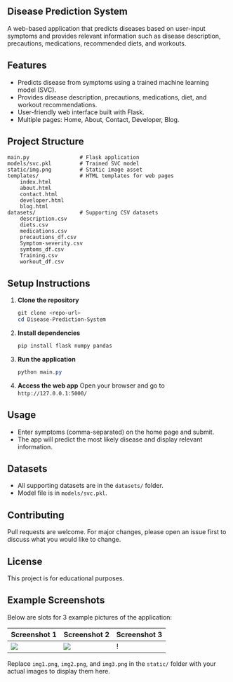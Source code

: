 ## Disease Prediction System

A web-based application that predicts diseases based on user-input symptoms and provides relevant information such as disease description, precautions, medications, recommended diets, and workouts.

## Features
- Predicts disease from symptoms using a trained machine learning model (SVC).
- Provides disease description, precautions, medications, diet, and workout recommendations.
- User-friendly web interface built with Flask.
- Multiple pages: Home, About, Contact, Developer, Blog.

## Project Structure
```
main.py                # Flask application
models/svc.pkl         # Trained SVC model
static/img.png         # Static image asset
templates/             # HTML templates for web pages
    index.html
    about.html
    contact.html
    developer.html
    blog.html
datasets/              # Supporting CSV datasets
    description.csv
    diets.csv
    medications.csv
    precautions_df.csv
    Symptom-severity.csv
    symtoms_df.csv
    Training.csv
    workout_df.csv
```

## Setup Instructions
1. **Clone the repository**
   ```powershell
   git clone <repo-url>
   cd Disease-Prediction-System
   ```
2. **Install dependencies**
   ```powershell
   pip install flask numpy pandas
   ```
3. **Run the application**
   ```powershell
   python main.py
   ```
4. **Access the web app**
   Open your browser and go to `http://127.0.0.1:5000/`

## Usage
- Enter symptoms (comma-separated) on the home page and submit.
- The app will predict the most likely disease and display relevant information.

## Datasets
- All supporting datasets are in the `datasets/` folder.
- Model file is in `models/svc.pkl`.

## Contributing
Pull requests are welcome. For major changes, please open an issue first to discuss what you would like to change.

## License
This project is for educational purposes.

## Example Screenshots
Below are slots for 3 example pictures of the application:

| Screenshot 1         | Screenshot 2         | Screenshot 3          |
|----------------------|----------------------|-----------------------|
| ![](static/img1.png) | ![](static/img2.png) | ! [](static/img3.png) |

Replace `img1.png`, `img2.png`, and `img3.png` in the `static/` folder with your actual images to display them here.